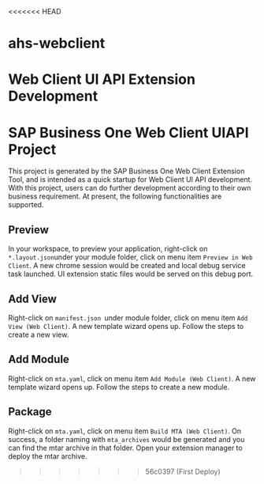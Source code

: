 <<<<<<< HEAD
# ahs-webclient
Web Client UI API Extension Development
=======
# SAP Business One Web Client UIAPI Project

This project is generated by the SAP Business One Web Client Extension Tool, and is intended as a quick startup for Web Client UI API development. With this project, users can do further development according to their own business requirement. At present, the following functionalities are supported.

## Preview

In your workspace, to preview your application, right-click on `*.layout.json`under your module folder, click on menu item `Preview in Web Client`. A new chrome session would be created and local debug service task launched. UI extension static files would be served on this debug port.

## Add View

Right-click on `manifest.json `under module folder, click on menu item `Add View (Web Client)`. A new template wizard opens up. Follow the steps to create a new view. 

## Add Module

Right-click on `mta.yaml`, click on menu item `Add Module (Web Client)`. A new template wizard opens up. Follow the steps to create a new module. 

## Package

Right-click on `mta.yaml`, click on menu item `Build MTA (Web Client)`. On success, a folder naming with `mta_archives` would be generated and you can find the mtar archive in that folder. Open your extension manager to deploy the mtar archive.



>>>>>>> 56c0397 (First Deploy)
